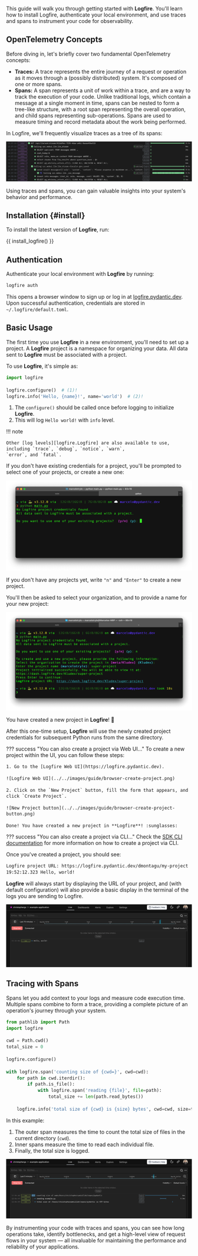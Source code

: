 This guide will walk you through getting started with **Logfire**.
You'll learn how to install Logfire, authenticate your local environment,
and use traces and spans to instrument your code for observability.

## OpenTelemetry Concepts

Before diving in, let's briefly cover two fundamental OpenTelemetry concepts:

- **Traces:** A trace represents the entire journey of a request or operation as it moves through a
  (possibly distributed) system. It's composed of one or more spans.
- **Spans:** A span represents a unit of work within a trace, and are a way to track the execution of your code.
  Unlike traditional logs, which contain a message at a single moment in time, spans can be nested to form a tree-like
  structure, with a root span representing the overall operation, and child spans representing sub-operations.
  Spans are used to measure timing and record metadata about the work being performed.

In Logfire, we'll frequently visualize traces as a tree of its spans:

![Example trace screenshot](../../images/logfire-screenshot-first-steps-example-trace.png)

Using traces and spans, you can gain valuable insights into your system's behavior and performance.

## Installation {#install}

To install the latest version of **Logfire**, run:

{{ install_logfire() }}

## Authentication

Authenticate your local environment with **Logfire** by running:

```bash
logfire auth
```

This opens a browser window to sign up or log in at [logfire.pydantic.dev](https://logfire.pydantic.dev).
Upon successful authentication, credentials are stored in `~/.logfire/default.toml`.

## Basic Usage

The first time you use **Logfire** in a new environment, you'll need to set up a project.
A **Logfire** project is a namespace for organizing your data. All data sent to **Logfire** must be associated with a project.

To use **Logfire**, it's simple as:

```py
import logfire

logfire.configure()  # (1)!
logfire.info('Hello, {name}!', name='world')  # (2)!
```

1. The `configure()` should be called once before logging to initialize **Logfire**.
2. This will log `Hello world!` with `info` level.

!!! note

    Other [log levels][logfire.Logfire] are also available to use, including `trace`, `debug`, `notice`, `warn`,
    `error`, and `fatal`.

If you don't have existing credentials for a project, you'll be prompted to select one of your projects, or create a new one:

![Terminal with prompt to create a project](../../images/guide//terminal-create-project.png)

If you don't have any projects yet, write `"n"` and `"Enter"` to create a new project.

You'll then be asked to select your organization, and to provide a name for your new project:

![Terminal with prompt to create a project](../../images/guide/terminal-create-project-full.png)

You have created a new project in **Logfire**! :partying_face:

After this one-time setup, **Logfire** will use the newly created project credentials for subsequent Python runs from the
same directory.

??? success "You can also create a project via Web UI..."
    To create a new project within the UI, you can follow these steps:

    1. Go to the [Logfire Web UI](https://logfire.pydantic.dev).

    ![Logfire Web UI](../../images/guide/browser-create-project.png)

    2. Click on the `New Project` button, fill the form that appears, and click `Create Project`.

    ![New Project button](../../images/guide/browser-create-project-button.png)

    Done! You have created a new project in **Logfire**! :sunglasses:

??? success "You can also create a project via CLI..."
    Check the [SDK CLI documentation](../../reference/cli.md#create-projects-new) for more information on how to create a project via CLI.

Once you've created a project, you should see:

```bash
Logfire project URL: https://logfire.pydantic.dev/dmontagu/my-project
19:52:12.323 Hello, world!
```

**Logfire** will always start by displaying the URL of your project, and (with default configuration) will also provide a
basic display in the terminal of the logs you are sending to Logfire.

![Hello world screenshot](../../images/logfire-screenshot-first-steps-hello-world.png)

## Tracing with Spans

Spans let you add context to your logs and measure code execution time. Multiple spans combine to form a trace,
providing a complete picture of an operation's journey through your system.

```py
from pathlib import Path
import logfire

cwd = Path.cwd()
total_size = 0

logfire.configure()

with logfire.span('counting size of {cwd=}', cwd=cwd):
    for path in cwd.iterdir():
        if path.is_file():
            with logfire.span('reading {file}', file=path):
                total_size += len(path.read_bytes())

    logfire.info('total size of {cwd} is {size} bytes', cwd=cwd, size=total_size)
```

In this example:

1. The outer span measures the time to count the total size of files in the current directory (`cwd`).
2. Inner spans measure the time to read each individual file.
3. Finally, the total size is logged.

![Counting size of loaded files screenshot](../../images/logfire-screenshot-first-steps-load-files.png)

By instrumenting your code with traces and spans, you can see how long operations take, identify bottlenecks,
and get a high-level view of request flows in your system — all invaluable for maintaining the performance and
reliability of your applications.

[conda]: https://conda.io/projects/conda/en/latest/user-guide/install/index.html
